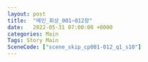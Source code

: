 ```yaml
---
layout: post
title:  "메인_회상_001~012장"
date:   2022-05-31 07:00:00 +0000
categories: Main
Tags: Story Main
SceneCode: ["scene_skip_cp001-012_q1_s10"]
---
```

